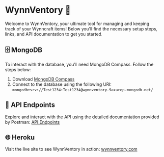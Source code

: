 # WynnVentory 🎒
Welcome to WynnVentory, your ultimate tool for managing and keeping track of your Wynncraft items! Below you'll find the necessary setup steps, links, and API documentation to get you started.

## 🗄️ MongoDB
To interact with the database, you'll need MongoDB Compass. Follow the steps below:

1. Download [MongoDB Compass](https://www.mongodb.com/products/tools/compass)
2. Connect to the database using the following URI:
`mongodb+srv://Test1234:Test1234@wynnventory.9axarep.mongodb.net/`

## 🔗 API Endpoints
Explore and interact with the API using the detailed documentation provided by Postman:
[API Endpoints](https://documenter.getpostman.com/view/36821464/2sA3rzKY4o)

## 🌐 Heroku
Visit the live site to see WynnVentory in action:
[wynnventory.com](https://www.wynnventory.com/)
